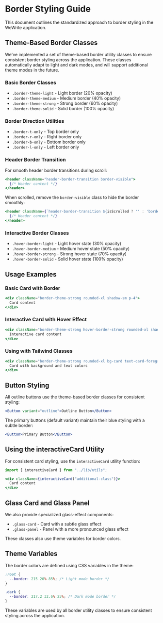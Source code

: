 # Border Styling Guide

This document outlines the standardized approach to border styling in the WeWrite application.

## Theme-Based Border Classes

We've implemented a set of theme-based border utility classes to ensure consistent border styling across the application. These classes automatically adapt to light and dark modes, and will support additional theme modes in the future.

### Basic Border Classes

- `.border-theme-light` - Light border (20% opacity)
- `.border-theme-medium` - Medium border (40% opacity)
- `.border-theme-strong` - Strong border (60% opacity)
- `.border-theme-solid` - Solid border (100% opacity)

### Border Direction Utilities

- `.border-t-only` - Top border only
- `.border-r-only` - Right border only
- `.border-b-only` - Bottom border only
- `.border-l-only` - Left border only

### Header Border Transition

For smooth header border transitions during scroll:

```jsx
<header className="header-border-transition border-visible">
  {/* Header content */}
</header>
```

When scrolled, remove the `border-visible` class to hide the border smoothly:

```jsx
<header className={`header-border-transition ${isScrolled ? '' : 'border-visible'}`}>
  {/* Header content */}
</header>
```

### Interactive Border Classes

- `.hover-border-light` - Light hover state (30% opacity)
- `.hover-border-medium` - Medium hover state (50% opacity)
- `.hover-border-strong` - Strong hover state (70% opacity)
- `.hover-border-solid` - Solid hover state (100% opacity)

## Usage Examples

### Basic Card with Border

```jsx
<div className="border-theme-strong rounded-xl shadow-sm p-4">
  Card content
</div>
```

### Interactive Card with Hover Effect

```jsx
<div className="border-theme-strong hover-border-strong rounded-xl shadow-sm p-4 transition-all duration-200">
  Interactive card content
</div>
```

### Using with Tailwind Classes

```jsx
<div className="border-theme-strong rounded-xl bg-card text-card-foreground shadow-sm p-4">
  Card with background and text colors
</div>
```

## Button Styling

All outline buttons use the theme-based border classes for consistent styling:

```jsx
<Button variant="outline">Outline Button</Button>
```

The primary buttons (default variant) maintain their blue styling with a subtle border:

```jsx
<Button>Primary Button</Button>
```

## Using the interactiveCard Utility

For consistent card styling, use the `interactiveCard` utility function:

```jsx
import { interactiveCard } from "../lib/utils";

<div className={interactiveCard("additional-class")}>
  Card content
</div>
```

## Glass Card and Glass Panel

We also provide specialized glass-effect components:

- `.glass-card` - Card with a subtle glass effect
- `.glass-panel` - Panel with a more pronounced glass effect

These classes also use theme variables for border colors.

## Theme Variables

The border colors are defined using CSS variables in the theme:

```css
:root {
  --border: 215 20% 85%; /* Light mode border */
}

.dark {
  --border: 217.2 32.6% 25%; /* Dark mode border */
}
```

These variables are used by all border utility classes to ensure consistent styling across the application.
